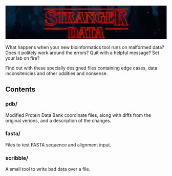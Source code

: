 ![Stranger Data](img/banner.png)

What happens when your new bioinformatics tool runs on malformed data? Does it politely work around the errors? Quit with a helpful message? Set your lab on fire?

Find out with these specially designed files containing edge cases, data inconsitencies and other oddities and nonsense.

## Contents

### pdb/

Modified Protein Data Bank coordinate files, along with diffs from the original verions, and a description of the changes.

### fasta/

Files to test FASTA sequence and alignment input.

### scribble/

A small tool to write bad data over a file.
